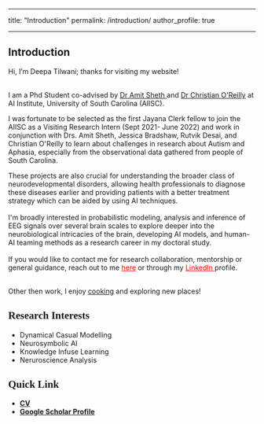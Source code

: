 
---
title: "Introduction"
permalink: /introduction/
author_profile: true


---

<h2 class="major">Introduction</h2>
							<p> Hi, I’m Deepa Tilwani; thanks for visiting my website! <br/><br/>

I am a Phd Student co-advised by <a href ="http://amit.aiisc.ai/"><u> Dr Amit Sheth </u></a> and  <a href ="https://sc.edu/study/colleges_schools/engineering_and_computing/faculty-staff/oreilly_christian.php"><u>Dr Christian O'Reilly</u></a>  at AI Institute, University of South Carolina (AIISC). 
 <br/>

I was fortunate to be selected as the first Jayana Clerk fellow to join the AIISC  as a Visiting Research Intern (Sept 2021- June 2022) and work in conjunction with Drs. Amit Sheth, Jessica Bradshaw, Rutvik Desai, and Christian O'Reilly to learn about challenges in research about Autism and Aphasia, especially from the observational data gathered from people of South Carolina.

These projects are also crucial for understanding the broader class of neurodevelopmental disorders, allowing health professionals to diagnose these diseases earlier and providing patients with a better treatment strategy which can be aided by using AI techniques. 
 <br/>
								<br/>
I'm broadly interested in probabilistic modeling, analysis and inference of EEG signals over several brain scales to explore deeper into the neurobiological intricacies of the brain, developing AI models, and human-AI teaming methods as a research career in my doctoral study.
 <br/>	<br/>If you would like to contact me for research collaboration, mentorship or general guidance, reach out to me <a href="mailto: tilwanideepa2@gmail.com" style="color:red">here</a> or through my <a href="https://www.linkedin.com/in/deepa-tilwani-b758551a0/" style="color:red">LinkedIn </a> profile.</p>	
<br/>
Other then work, I enjoy <a href ="https://instagram.com/food_full_living?igshid=ZjA0NjI3M2I="><u>cooking</u></a> and exploring new places! 
								<br/>

<h2 style="font-family:verdana;"><b>Research Interests</b></h2>
<ul>
<li>Dynamical Casual Modelling </li>
<li>Neurosymbolic AI</li>
<li>Knowledge Infuse Learning</li>
<li>Neruroscience Analysis </li>
</ul> 


<h2 style="font-family:verdana;"><b>Quick Link</b></h2>
<ul>
<li><a href=https://github.com/Deepa-Tilwani/deepa-tilwani.github.io/blob/21660d63b9688b06952a269179291d8879d4cb57/Resume_Deepa-1.pdf><b>CV</b></a>
<li><a href=https://scholar.google.com/citations?user=jpS1zA4AAAAJ&hl=en><b>Google Scholar Profile</b></a></li>
</ul> 
